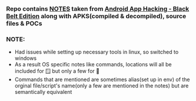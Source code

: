 ### Repo contains [NOTES](./NOTES.md) taken from [Android App Hacking - Black Belt Edition](https://www.udemy.com/course/android-app-hacking-black-belt-edition/) along with APKS(compiled & decompiled), source files & POCs


### NOTE:
  - Had issues while setting up necessary tools in linux, so switched to windows
  - As a result OS specific notes like commands, locations will all be included for 🪟 but only a few for 🐧
  - Commands that are mentioned are sometimes alias(set up in env) of the orginal file/script's name(only a few are mentioned in the notes) but are semantically equivalent
